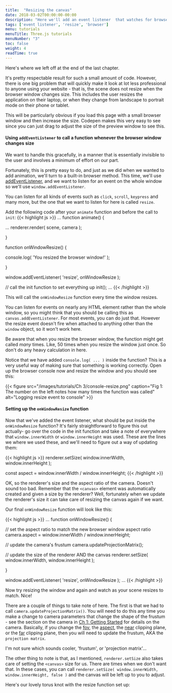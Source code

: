 ```yaml
---
title:  "Resizing the canvas"
date: 2018-03-02T00:00:00-00:00
description: "Here we'll add an event listener  that watches for browser window size changes and smoothly updates your scene to match the new size"
tags: ['event listener', 'resize', 'browser']
menu: tutorials
menuTitle: Three.js tutorials
menuNumber: "3"
toc: false
weight: 4
readTime: true
---
```


Here's where we left off at the end of the last chapter.

<p data-height="400" data-theme-id="0" data-slug-hash="GmJPrm" data-default-tab="result" class='codepen'></p>
<script async="async" src="//codepen.io/assets/embed/ei.js"></script>

It's pretty respectable result for such a small amount of code. However, there is one big problem that will quickly make it look at lot less professional to anyone using your website - that is, the scene does not resize when the browser window changes size. This includes the user resizes the application on their laptop, or when they change from landscape to portrait mode on their phone or tablet.

This will be particularly obvious if you load this page with a small browser window and then increase the size. Codepen makes this very easy to see since you can just drag to adjust the size of the preview window to see this.


#### Using `addEventListener` to call a function whenever the browser window changes size

We want to handle this gracefully, in a manner that is essentially invisible to the user and involves a minimum of effort on our part.

Fortunately, this is pretty easy to do, and just as we did when we wanted to add animation, we'll turn to a built-in browser method. This time, we'll use [addEventListener](https://developer.mozilla.org/en-US/docs/Web/API/EventTarget/addEventListener), and we want to listen for an event on the whole window so we'll use `window.addEventListener`.

You can listen for all kinds of events such as `click`, `scroll`, `keypress` and many more, but the one that we want to listen for here is called `resize`.

Add the following code after your `animate` function and before the call to `init`:
{{< highlight js >}}
...
function animate() {

  ...
  renderer.render( scene, camera );

}

function onWindowResize() {

  console.log( 'You resized the browser window!' );

}

window.addEventListener( 'resize', onWindowResize );

// call the init function to set everything up
init();
...
{{< /highlight >}}

This will call the `onWindowResize` function every time the window resizes.

You can listen for events on nearly any HTML element rather than the whole window, so you might think that you should be calling this as `canvas.addEventListener`. For most events, you can do just that. However the resize event doesn't fire when attached to anything other than the `window` object, so it won't work here.

Be aware that when you resize the browser window, the function might get called _many_ times. Like, 50 times when you resize the window just once. So don't do any heavy calculation in here.

Notice that we have added `console.log( ... )` inside the function? This is a very useful way of making sure that something is working correctly. Open up the browser console now and resize the window and you should see this:

{{< figure src="/images/tutorials/Ch 3/console-resize.png" caption="Fig 1: The number on the left notes how many times the function was called" alt="Logging resize event to console" >}}

#### Setting up the `onWindowResize` function

Now that we've added the event listener, what should be put inside the `onWindowResize` function? It's fairly straightforward to figure this out actually- go over the code in the init function and take a note of everywhere that `window.innerWidth` or `window.innerHeight` was used. These are the lines we where we used these, and we'll need to figure out a way of updating them:

{{< highlight js >}}
  renderer.setSize( window.innerWidth, window.innerHeight );

  const aspect = window.innerWidth / window.innerHeight;
{{< /highlight >}}

OK, so the renderer's size and the aspect ratio of the camera. Doesn't sound too bad.
Remember that the `<canvas>` element was automatically created and given a size by the renderer? Well, fortunately when we update the renderer's size it can take care of resizing the canvas again if we want.

Our final `onWindowResize` function will look like this:

{{< highlight js >}}
...
function onWindowResize() {

  // set the aspect ratio to match the new browser window aspect ratio
  camera.aspect = window.innerWidth / window.innerHeight;

  // update the camera's frustum
  camera.updateProjectionMatrix();

  // update the size of the renderer AND the canvas
  renderer.setSize( window.innerWidth, window.innerHeight );

}

window.addEventListener( 'resize', onWindowResize );
...
{{< /highlight >}}

Now try resizing the window and again and watch as your scene resizes to match. Nice!

There are a couple of things to take note of here. The first is that we had to call `camera.updateProjectionMatrix()`. You will need to do this any time you make a change to camera parameters that change the shape of the frustum - see the section on the camera in  [Ch 1: Getting Started](/tutorials/1-getting-started/#the-camera) for details on the camera. Basically, if you change the [fov](https://threejs.org/docs/#api/cameras/PerspectiveCamera.fov), the [aspect](https://threejs.org/docs/#api/cameras/PerspectiveCamera.aspect), the [near](https://threejs.org/docs/#api/cameras/PerspectiveCamera.near) clipping plane, or the [far](https://threejs.org/docs/#api/cameras/PerspectiveCamera.far) clipping plane, then you will need to update the frustum, AKA the `projection matrix`.

I'm not sure which sounds cooler, 'frustum', or 'projection matrix'...

The other thing to note is that, as I mentioned, `renderer.setSize` also takes care of setting the `<canvas>` size for us. There are times when we don't want that.
In these cases, you can call `renderer.setSize( window.innerWidth, window.innerHeight, false )` and the canvas will be left up to you to adjust.

Here's our lovely torus knot with the resize function set up:

<p data-height="400" data-theme-id="0" data-slug-hash="QaKqzq" data-default-tab="result" class='codepen'></p>
<script async="async" src="//codepen.io/assets/embed/ei.js"></script>